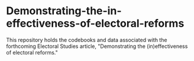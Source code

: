 # Demonstrating-the-in-effectiveness-of-electoral-reforms
This repository holds the codebooks and data associated with the forthcoming Electoral Studies article, "Demonstrating the (in)effectiveness of electoral reforms."
